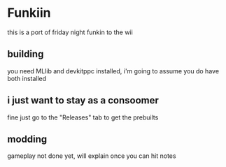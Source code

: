 # Funkiin
this is a port of friday night funkin to the wii
## building
you need MLlib and devkitppc installed, i'm going to assume you do have both installed
## i just want to stay as a consoomer
fine just go to the "Releases" tab to get the prebuilts
## modding
gameplay not done yet, will explain once you can hit notes